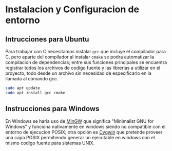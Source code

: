 # Instalacion y Configuracion de entorno

## Intrucciones para Ubuntu

Para trabajar con C necesitamos instalar `gcc` que incluye el compilador para C,
pero aparte del compilador al instalar `cmake` se podra automatizar la compilacion de
dependencias; entre sus funciones principales se encuentra registrar todos los archivos
de codigo fuente y las librerias a utilizar en el proyecto, todo desde un archivo sin
necesidad de especificarlo en la llamada al comando gcc.

```bash
sudo apt update
sudo apt install gcc cmake
```

## Instrucciones para Windows

En Windows se haria uso de [MinGW](http://mingw-w64.org/doku.php/download) que significa "Minimalist GNU for Windows" y
funciona nativamente en windows siendo no compatible con el entorno de ejecucion POSIX; otra opción es
[Cygwin](https://cygwin.com/install.html) que pretende proveer una capa POSIX permitiendo generar un ejecutable en
windows con el mismo codigo fuente para sistemas UNIX. 
